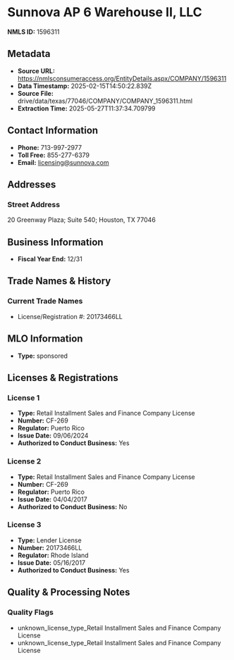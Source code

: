 # Sunnova AP 6 Warehouse II, LLC

**NMLS ID:** 1596311

## Metadata
- **Source URL:** https://nmlsconsumeraccess.org/EntityDetails.aspx/COMPANY/1596311
- **Data Timestamp:** 2025-02-15T14:50:22.839Z
- **Source File:** drive/data/texas/77046/COMPANY/COMPANY_1596311.html
- **Extraction Time:** 2025-05-27T11:37:34.709799

## Contact Information
- **Phone:** 713-997-2977
- **Toll Free:** 855-277-6379
- **Email:** licensing@sunnova.com

## Addresses
### Street Address
20 Greenway Plaza; Suite 540; Houston, TX 77046

## Business Information
- **Fiscal Year End:** 12/31

## Trade Names & History
### Current Trade Names
- License/Registration #: 20173466LL

## MLO Information
- **Type:** sponsored

## Licenses & Registrations

### License 1
- **Type:** Retail Installment Sales and Finance Company License
- **Number:** CF-269
- **Regulator:** Puerto Rico
- **Issue Date:** 09/06/2024
- **Authorized to Conduct Business:** Yes

### License 2
- **Type:** Retail Installment Sales and Finance Company License
- **Number:** CF-269
- **Regulator:** Puerto Rico
- **Issue Date:** 04/04/2017
- **Authorized to Conduct Business:** No

### License 3
- **Type:** Lender License
- **Number:** 20173466LL
- **Regulator:** Rhode Island
- **Issue Date:** 05/16/2017
- **Authorized to Conduct Business:** Yes

## Quality & Processing Notes
### Quality Flags
- unknown_license_type_Retail Installment Sales and Finance Company License
- unknown_license_type_Retail Installment Sales and Finance Company License
